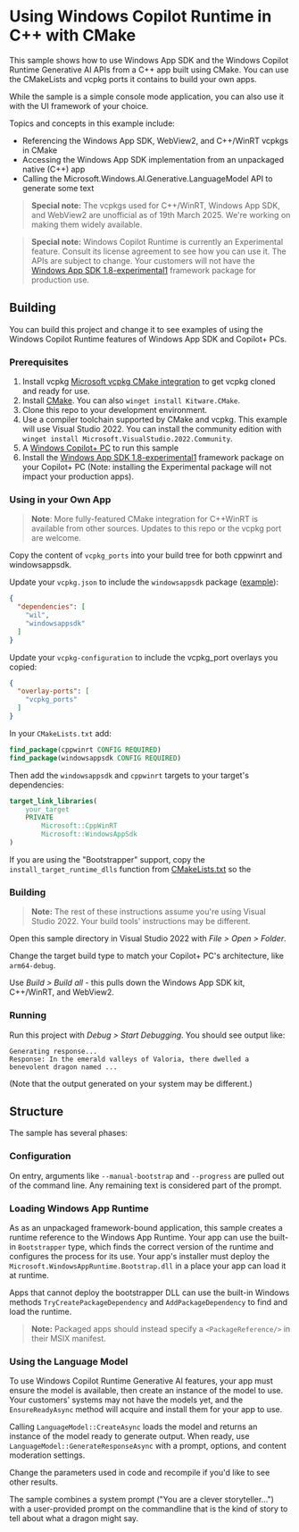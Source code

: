 # Using Windows Copilot Runtime in C++ with CMake

This sample shows how to use Windows App SDK and the Windows Copilot Runtime Generative AI APIs from
a C++ app built using CMake. You can use the CMakeLists and vcpkg ports it contains to build your
own apps.

While the sample is a simple console mode application, you can also use it with the UI framework of
your choice.

Topics and concepts in this example include:

-   Referencing the Windows App SDK, WebView2, and C++/WinRT vcpkgs in CMake
-   Accessing the Windows App SDK implementation from an unpackaged native (C++) app
-   Calling the Microsoft.Windows.AI.Generative.LanguageModel API to generate some text

> **Special note:** The vcpkgs used for C++/WinRT, Windows App SDK, and WebView2 are unofficial as
> of 19th March 2025. We're working on making them widely available.

> **Special note:** Windows Copilot Runtime is currently an Experimental feature. Consult its
> license agreement to see how you can use it. The APIs are subject to change. Your customers will
> not have the
> [Windows App SDK 1.8-experimental1](https://learn.microsoft.com/windows/apps/windows-app-sdk/experimental-channel#version-18-experimental-180-experimental1)
> framework package for production use.

## Building

You can build this project and change it to see examples of using the Windows Copilot Runtime
features of Windows App SDK and Copilot+ PCs.

### Prerequisites

1. Install vcpkg
   [Microsoft vcpkg CMake integration](https://learn.microsoft.com/vcpkg/get_started/get-started) to
   get vcpkg cloned and ready for use.
2. Install [CMake](https://cmake.org/download/). You can also `winget install Kitware.CMake`.
3. Clone this repo to your development environment.
4. Use a compiler toolchain supported by CMake and vcpkg. This example will use Visual Studio 2022.
   You can install the community edition with
   `winget install Microsoft.VisualStudio.2022.Community`.
5. A [Windows Copilot+ PC](https://learn.microsoft.com/windows/ai/npu-devices/) to run this sample
6. Install the
   [Windows App SDK 1.8-experimental1](https://learn.microsoft.com/windows/apps/windows-app-sdk/experimental-channel#version-18-experimental-180-experimental1)
   framework package on your Copilot+ PC (Note: installing the Experimental package will not impact
   your production apps).

### Using in your Own App

> **Note**: More fully-featured CMake integration for C++WinRT is available from other sources.
> Updates to this repo or the vcpkg port are welcome.

Copy the content of `vcpkg_ports` into your build tree for both cppwinrt and windowsappsdk.

Update your `vcpkg.json` to include the `windowsappsdk` package ([example](./vcpkg.json)):

```json
{
  "dependencies": [
    "wil",
    "windowsappsdk"
  ]
}
```

Update your `vcpkg-configuration` to include the vcpkg_port overlays you copied:

```json
{
  "overlay-ports": [
    "vcpkg_ports"
  ]
}
```

In your `CMakeLists.txt` add:

```cmake
find_package(cppwinrt CONFIG REQUIRED)
find_package(windowsappsdk CONFIG REQUIRED)
```

Then add the `windowsappsdk` and `cppwinrt` targets to your target's dependencies:

```cmake
target_link_libraries(
    your_target
    PRIVATE
        Microsoft::CppWinRT
        Microsoft::WindowsAppSdk
)
```

If you are using the "Bootstrapper" support, copy the `install_target_runtime_dlls`
function from [CMakeLists.txt](./CMakeLists.txt) so the 

### Building

> **Note:** The rest of these instructions assume you're using Visual Studio 2022. Your build tools'
> instructions may be different.

Open this sample directory in Visual Studio 2022 with _File > Open > Folder_.

Change the target build type to match your Copilot+ PC's architecture, like `arm64-debug`.

Use _Build > Build all_ - this pulls down the Windows App SDK kit, C++/WinRT, and WebView2.

### Running

Run this project with _Debug > Start Debugging_. You should see output like:

```
Generating response...
Response: In the emerald valleys of Valoria, there dwelled a benevolent dragon named ...
```

(Note that the output generated on your system may be different.)

## Structure

The sample has several phases:

### Configuration

On entry, arguments like `--manual-bootstrap` and `--progress` are pulled out of the command line.
Any remaining text is considered part of the prompt.

### Loading Windows App Runtime

As as an unpackaged framework-bound application, this sample creates a runtime reference to the
Windows App Runtime. Your app can use the built-in `Bootstrapper` type, which finds the correct
version of the runtime and configures the process for its use. Your app's installer must deploy the
`Microsoft.WindowsAppRuntime.Bootstrap.dll` in a place your app can load it at runtime.

Apps that cannot deploy the bootstrapper DLL can use the built-in Windows methods
`TryCreatePackageDependency` and `AddPackageDependency` to find and load the runtime.

> **Note:** Packaged apps should instead specify a `<PackageReference/>` in their MSIX manifest.

### Using the Language Model

To use Windows Copilot Runtime Generative AI features, your app must ensure the model is available,
then create an instance of the model to use. Your customers' systems may not have the models yet,
and the `EnsureReadyAsync` method will acquire and install them for your app to use.

Calling `LanguageModel::CreateAsync` loads the model and returns an instance of the model ready to
generate output. When ready, use `LanguageModel::GenerateResponseAsync` with a prompt, options, and
content moderation settings.

Change the parameters used in code and recompile if you'd like to see other results.

The sample combines a system prompt ("You are a clever storyteller...") with a user-provided prompt
on the commandline that is the kind of story to tell about what a dragon might say.
